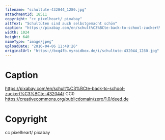 ```yaml
---
filename: "schultute-432044_1280.jpg"
attachmentId: 18511
copyright: "cc pixelheart/ pixabay"
altText: "Schultüten sind auch selbstgemacht schön"
caption: "https://pixabay.com/en/schult%C3%BCte-back-to-school-zuckert%C3%BCte-432044/\nCC0\nhttps://creativecommons.org/publicdomain/zero/1.0/deed.de"
width: 1024
height: 640
mimeType: "image/jpeg"
uploadDate: "2016-04-06 11:48:26"
originalUrl: "https://bxq4fb.myraidbox.de/i/schultute-432044_1280.jpg"
---
```


# Caption

https://pixabay.com/en/schult%C3%BCte-back-to-school-zuckert%C3%BCte-432044/
CC0
https://creativecommons.org/publicdomain/zero/1.0/deed.de

# Copyright

cc pixelheart/ pixabay
